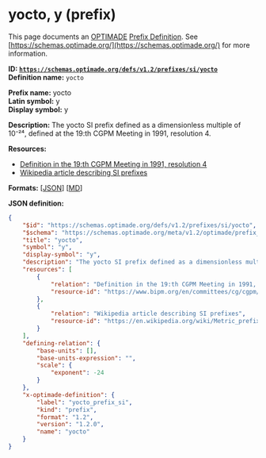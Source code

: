 # yocto, y (prefix)

This page documents an [OPTIMADE](https://www.optimade.org/) [Prefix Definition](https://schemas.optimade.org/#definitions). See [https://schemas.optimade.org/](https://schemas.optimade.org/) for more information.

**ID: [`https://schemas.optimade.org/defs/v1.2/prefixes/si/yocto`](https://schemas.optimade.org/defs/v1.2/prefixes/si/yocto.md)**  
**Definition name:** `yocto`

**Prefix name:** yocto  
**Latin symbol:** y  
**Display symbol:** y  
  
**Description:** The yocto SI prefix defined as a dimensionless multiple of 10⁻²⁴, defined at the 19:th CGPM Meeting in 1991, resolution 4.



**Resources:**

- [Definition in the 19:th CGPM Meeting in 1991, resolution 4](https://www.bipm.org/en/committees/cg/cgpm/19-1991/resolution-4)
- [Wikipedia article describing SI prefixes](https://en.wikipedia.org/wiki/Metric_prefix)


**Formats:** [[JSON](yocto.json)] [[MD](yocto.md)]

**JSON definition:**

``` json
{
    "$id": "https://schemas.optimade.org/defs/v1.2/prefixes/si/yocto",
    "$schema": "https://schemas.optimade.org/meta/v1.2/optimade/prefix_definition.json",
    "title": "yocto",
    "symbol": "y",
    "display-symbol": "y",
    "description": "The yocto SI prefix defined as a dimensionless multiple of 10\u207b\u00b2\u2074, defined at the 19:th CGPM Meeting in 1991, resolution 4.",
    "resources": [
        {
            "relation": "Definition in the 19:th CGPM Meeting in 1991, resolution 4",
            "resource-id": "https://www.bipm.org/en/committees/cg/cgpm/19-1991/resolution-4"
        },
        {
            "relation": "Wikipedia article describing SI prefixes",
            "resource-id": "https://en.wikipedia.org/wiki/Metric_prefix"
        }
    ],
    "defining-relation": {
        "base-units": [],
        "base-units-expression": "",
        "scale": {
            "exponent": -24
        }
    },
    "x-optimade-definition": {
        "label": "yocto_prefix_si",
        "kind": "prefix",
        "format": "1.2",
        "version": "1.2.0",
        "name": "yocto"
    }
}
```